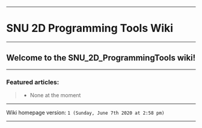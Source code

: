 ***

# SNU 2D Programming Tools Wiki

***

## Welcome to the SNU_2D_ProgrammingTools wiki!

***

### Featured articles:

> * None at the moment

***

Wiki homepage version: `1 (Sunday, June 7th 2020 at 2:58 pm)`

***
